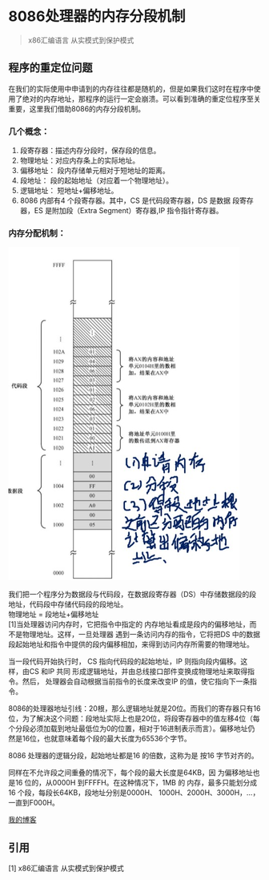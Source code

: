 # 8086处理器的内存分段机制
> x86汇编语言 从实模式到保护模式
## 程序的重定位问题
在我们的实际使用中申请到的内存往往都是随机的，但是如果我们这时在程序中使用了绝对的内存地址，那程序的运行一定会崩溃。可以看到准确的重定位程序至关重要，这里我们借助8086的内存分段机制。
### 几个概念：
1. 段寄存器：描述内存分段时，保存段的信息。 
2. 物理地址：对应内存条上的实际地址。
3. 偏移地址： 段内存储单元相对于短地址的距离。
4. 段地址： 段的起始地址（对应着一个物理地址）。
5. 逻辑地址： 短地址+偏移地址。
6. 8086 内部有4 个段寄存器。其中，CS 是代码段寄存器，DS 是数据 段寄存器，ES 是附加段（Extra Segment）寄存器,IP 指令指针寄存器。
### 内存分配机制：
![内存示例](../图片/8086的内存分段机制.jpg)

我们把一个程序分为数据段与代码段，在数据段寄存器（DS）中存储数据段的段地址，代码段中存储代码段的段地址。   
物理地址 = 段地址+偏移地址  
[1]当处理器访问内存时，它把指令中指定的 内存地址看成是段内的偏移地址，而不是物理地址。这样，一旦处理器 遇到一条访问内存的指令，它将把DS 中的数据段起始地址和指令中提供的段内偏移相加，来得到访问内存所需要的物理地址。

当一段代码开始执行时， CS 指向代码段的起始地址，IP 则指向段内偏移。这样，由CS 和IP 共同 形成逻辑地址，并由总线接口部件变换成物理地址来取得指令。然后， 处理器会自动根据当前指令的长度来改变IP 的值，使它指向下一条指
令。

8086的处理器地址引线：20根，那么逻辑地址就是20位。而我们的寄存器只有16位，为了解决这个问题：段地址实际上也是20位，将段寄存器中的值左移4位（每个分段必须加载到地址最低位为0的位置，相对于16进制表示而言）。偏移地址仍然是16位，也就意味着每个段的最大长度为65536个字节。

8086 处理器的逻辑分段，起始地址都是16 的倍数，这称为是 按16 字节对齐的。

同样在不允许段之间重叠的情况下，每个段的最大长度是64KB，因 为偏移地址也是16 位的，从0000H 到FFFFH。在这种情况下，1MB 的 内存，最多只能划分成16 个段，每段长64KB，段地址分别是0000H、
1000H、2000H、3000H，…，一直到F000H。
  
[我的博客](https://songzihui-sudo.github.io/)
## 引用
[1] x86汇编语言 从实模式到保护模式
